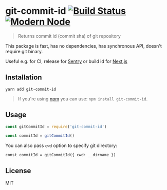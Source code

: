 # git-commit-id [![Build Status](https://travis-ci.org/sheerun/git-commit-id.svg?branch=master)](https://travis-ci.org/sheerun/git-commit-id) [![Modern Node](https://img.shields.io/badge/modern-node-9BB48F.svg)](https://github.com/sheerun/modern-node)

> Returns commit id (commit sha) of git repository

This package is fast, has no dependencies, has synchronous API, doesn't require git binary.

Useful e.g. for CI, release for [Sentry](https://github.com/getsentry/sentry-webpack-plugin) or build id for [Next.js](https://github.com/zeit/next.js#configuring-the-build-id)

## Installation

```
yarn add git-commit-id
```

> If you're using [npm](https://www.npmjs.com/) you can use: `npm install git-commit-id`.

## Usage

```js
const gitCommitId = require('git-commit-id')

const commitId = gitCommitId()
```

You can also pass `cwd` option to specify git directory:


```
const commitId = gitCommitId({ cwd: __dirname })
```

## License

MIT
